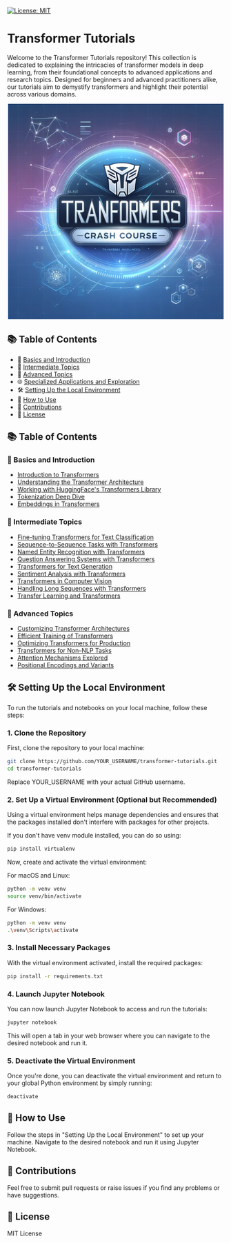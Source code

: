 [![License: MIT](https://img.shields.io/badge/License-MIT-yellow.svg)](https://opensource.org/licenses/MIT)



# Transformer Tutorials

Welcome to the Transformer Tutorials repository! This collection is dedicated to explaining the intricacies of transformer models in deep learning, from their foundational concepts to advanced applications and research topics. Designed for beginners and advanced practitioners alike, our tutorials aim to demystify transformers and highlight their potential across various domains.

<p align="center">
  <img src="docs/_img/intropage.png" width="500"/>
</p>

## 📚 Table of Contents

- 🌱 [Basics and Introduction](#basics-and-introduction)
- 🚀 [Intermediate Topics](#intermediate-topics)
- 🔬 [Advanced Topics](#advanced-topics)
- 🌐 [Specialized Applications and Exploration](#specialized-applications-and-exploration)
- 🛠 [Setting Up the Local Environment](#setting-up-the-local-environment)
- 🚀 [How to Use](#how-to-use)
- 🤝 [Contributions](#contributions)
- 📜 [License](#license)


## 📚 Table of Contents

### 🌱 Basics and Introduction
- [Introduction to Transformers](./notebooks/01_Introduction_to_Transformers.ipynb)
- [Understanding the Transformer Architecture](./notebooks/02_Understanding_the_Transformer_Architecture.ipynb)
- [Working with HuggingFace's Transformers Library](./notebooks/03_Working_with_HuggingFaces_Transformers_Library.ipynb)
- [Tokenization Deep Dive](./notebooks/04_Tokenization_Deep_Dive.ipynb)
- [Embeddings in Transformers](./notebooks/05_Embeddings_in_Transformers.ipynb)

### 🚀 Intermediate Topics
- [Fine-tuning Transformers for Text Classification](./notebooks/06_Fine_tuning_Transformers_for_Text_Classification.ipynb)
- [Sequence-to-Sequence Tasks with Transformers](./notebooks/07_Sequence_to_Sequence_Tasks_with_Transformers.ipynb)
- [Named Entity Recognition with Transformers](./notebooks/08_Named_Entity_Recognition_with_Transformers.ipynb)
- [Question Answering Systems with Transformers](./notebooks/09_Question_Answering_Systems_with_Transformers.ipynb)
- [Transformers for Text Generation](./notebooks/10_Transformers_for_Text_Generation.ipynb)
- [Sentiment Analysis with Transformers](./notebooks/11_Sentiment_Analysis_with_Transformers.ipynb)
- [Transformers in Computer Vision](./notebooks/12_Transformers_in_Computer_Vision.ipynb)
- [Handling Long Sequences with Transformers](./notebooks/13_Handling_Long_Sequences_with_Transformers.ipynb)
- [Transfer Learning and Transformers](./notebooks/14_Transfer_Learning_and_Transformers.ipynb)

### 🔬 Advanced Topics
- [Customizing Transformer Architectures](./notebooks/15_Customizing_Transformer_Architectures.ipynb)
- [Efficient Training of Transformers](./notebooks/16_Efficient_Training_of_Transformers.ipynb)
- [Optimizing Transformers for Production](./notebooks/17_Optimizing_Transformers_for_Production.ipynb)
- [Transformers for Non-NLP Tasks](./notebooks/18_Transformers_for_Non_NLP_Tasks.ipynb)
- [Attention Mechanisms Explored](./notebooks/19_Attention_Mechanisms_Explored.ipynb)
- [Positional Encodings and Variants](./notebooks/20_Positional_Encodings_and_Variants.ipynb)


<!-- 
## 📚 Table of Contents

### 🔬 Advanced Topics
- [x] [Regularization Techniques for Transformers](./notebooks/21_Regularization_Techniques_for_Transformers.ipynb)
- [ ] [Multi-modal Transformers](./notebooks/22_Multi-modal_Transformers.ipynb)
- [ ] [Transformer Variants and Evolutions](./notebooks/23_Transformer_Variants_and_Evolutions.ipynb)
- [ ] [Knowledge Distillation in Transformers](./notebooks/24_Knowledge_Distillation_in_Transformers.ipynb)
- [ ] [Zero and Few-shot Learning with Transformers](./notebooks/25_Zero_and_Few-shot_Learning_with_Transformers.ipynb)

### 🌐 Specialized Applications and Exploration
- [ ] [Transformers in Bioinformatics](./notebooks/26_Transformers_in_Bioinformatics.ipynb)
- [ ] [Transformers in Finance](./notebooks/27_Transformers_in_Finance.ipynb)
- [ ] [Attention Visualization](./notebooks/28_Attention_Visualization.ipynb)
- [ ] [Bias, Ethics, and Fairness in Transformer Models](./notebooks/29_Bias_Ethics_and_Fairness_in_Transformer_Models.ipynb)
- [ ] [Large Scale Training of Transformers](./notebooks/30_Large_Scale_Training_of_Transformers.ipynb)
- [ ] [Reinforcement Learning with Transformers](./notebooks/31_Reinforcement_Learning_with_Transformers.ipynb)
- [ ] [Transformers for Audio](./notebooks/32_Transformers_for_Audio.ipynb)
- [ ] [Knowledge Graphs and Transformers](./notebooks/33_Knowledge_Graphs_and_Transformers.ipynb)
- [ ] [Transformers in Healthcare](./notebooks/34_Transformers_in_Healthcare.ipynb)
- [ ] [Multilingual and Cross-lingual Transformers](./notebooks/35_Multilingual_and_Cross-lingual_Transformers.ipynb)
- [ ] [Adversarial Attacks on Transformers](./notebooks/36_Adversarial_Attacks_on_Transformers.ipynb)
- [ ] [Real-time Applications of Transformers](./notebooks/37_Real-time_Applications_of_Transformers.ipynb)
- [ ] [Transformers for the Web](./notebooks/38_Transformers_for_the_Web.ipynb)
- [ ] [Generative Art with Transformers](./notebooks/39_Generative_Art_with_Transformers.ipynb)
- [ ] [Future of Transformers](./notebooks/40_Future_of_Transformers.ipynb)
-->


## 🛠 Setting Up the Local Environment

To run the tutorials and notebooks on your local machine, follow these steps:

### 1. Clone the Repository

First, clone the repository to your local machine:

```bash
git clone https://github.com/YOUR_USERNAME/transformer-tutorials.git
cd transformer-tutorials
```

Replace YOUR_USERNAME with your actual GitHub username.


### 2. Set Up a Virtual Environment (Optional but Recommended)
Using a virtual environment helps manage dependencies and ensures that the packages installed don't interfere with packages for other projects.

If you don't have venv module installed, you can do so using:

```bash
pip install virtualenv
```

Now, create and activate the virtual environment:

For macOS and Linux:

```bash
python -m venv venv
source venv/bin/activate
```

For Windows:

```bash
python -m venv venv
.\venv\Scripts\activate
```

### 3. Install Necessary Packages
With the virtual environment activated, install the required packages:

```bash
pip install -r requirements.txt
```

### 4. Launch Jupyter Notebook
You can now launch Jupyter Notebook to access and run the tutorials:

```bash
jupyter notebook
```

This will open a tab in your web browser where you can navigate to the desired notebook and run it.

### 5. Deactivate the Virtual Environment
Once you're done, you can deactivate the virtual environment and return to your global Python environment by simply running:

```bash
deactivate
```

## 🚀 How to Use
Follow the steps in "Setting Up the Local Environment" to set up your machine.
Navigate to the desired notebook and run it using Jupyter Notebook.

## 🤝 Contributions
Feel free to submit pull requests or raise issues if you find any problems or have suggestions.

## 📜 License
MIT License
